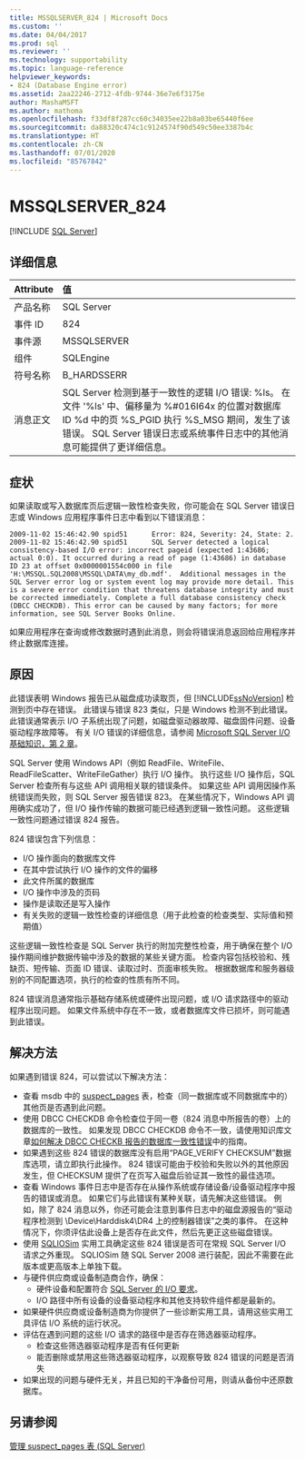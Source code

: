 ```yaml
---
title: MSSQLSERVER_824 | Microsoft Docs
ms.custom: ''
ms.date: 04/04/2017
ms.prod: sql
ms.reviewer: ''
ms.technology: supportability
ms.topic: language-reference
helpviewer_keywords:
- 824 (Database Engine error)
ms.assetid: 2aa22246-2712-4fdb-9744-36e7e6f3175e
author: MashaMSFT
ms.author: mathoma
ms.openlocfilehash: f33df8f287cc60c34035ee22b8a03be65440f6ee
ms.sourcegitcommit: da88320c474c1c9124574f90d549c50ee3387b4c
ms.translationtype: HT
ms.contentlocale: zh-CN
ms.lasthandoff: 07/01/2020
ms.locfileid: "85767842"
---
```

# <a name="mssqlserver_824"></a>MSSQLSERVER_824
 [!INCLUDE [SQL Server](../../includes/applies-to-version/sqlserver.md)]
  
## <a name="details"></a>详细信息  
  
| Attribute | 值 |  
| :-------- | :---- |  
|产品名称|SQL Server|  
|事件 ID|824|  
|事件源|MSSQLSERVER|  
|组件|SQLEngine|  
|符号名称|B_HARDSSERR|  
|消息正文|SQL Server 检测到基于一致性的逻辑 I/O 错误: %ls。 在文件 '%ls' 中、偏移量为 %#016I64x 的位置对数据库 ID %d 中的页 %S_PGID 执行 %S_MSG 期间，发生了该错误。  SQL Server 错误日志或系统事件日志中的其他消息可能提供了更详细信息。|  
  
## <a name="symptom"></a>症状  


如果读取或写入数据库页后逻辑一致性检查失败，你可能会在 SQL Server 错误日志或 Windows 应用程序事件日志中看到以下错误消息：
 
``` 
2009-11-02 15:46:42.90 spid51      Error: 824, Severity: 24, State: 2.
2009-11-02 15:46:42.90 spid51      SQL Server detected a logical consistency-based I/O error: incorrect pageid (expected 1:43686; actual 0:0). It occurred during a read of page (1:43686) in database ID 23 at offset 0x0000001554c000 in file 'H:\MSSQL.SQL2008\MSSQL\DATA\my_db.mdf'.  Additional messages in the SQL Server error log or system event log may provide more detail. This is a severe error condition that threatens database integrity and must be corrected immediately. Complete a full database consistency check (DBCC CHECKDB). This error can be caused by many factors; for more information, see SQL Server Books Online.
```
 
如果应用程序在查询或修改数据时遇到此消息，则会将错误消息返回给应用程序并终止数据库连接。 
  
## <a name="cause"></a>原因
此错误表明 Windows 报告已从磁盘成功读取页，但 [!INCLUDE[ssNoVersion](../../includes/ssnoversion-md.md)] 检测到页中存在错误。 此错误与错误 823 类似，只是 Windows 检测不到此错误。此错误通常表示 I/O 子系统出现了问题，如磁盘驱动器故障、磁盘固件问题、设备驱动程序故障等。 有关 I/O 错误的详细信息，请参阅 [Microsoft SQL Server I/O 基础知识，第 2 章](/previous-versions/sql/sql-server-2005/administrator/cc917726(v=technet.10))。  

SQL Server 使用 Windows API（例如 ReadFile、WriteFile、ReadFileScatter、WriteFileGather）执行 I/O 操作。 执行这些 I/O 操作后，SQL Server 检查所有与这些 API 调用相关联的错误条件。 如果这些 API 调用因操作系统错误而失败，则 SQL Server 报告错误 823。 在某些情况下，Windows API 调用确实成功了，但 I/O 操作传输的数据可能已经遇到逻辑一致性问题。 这些逻辑一致性问题通过错误 824 报告。
 
824 错误包含下列信息：

- I/O 操作面向的数据库文件
- 在其中尝试执行 I/O 操作的文件的偏移
- 此文件所属的数据库
- I/O 操作中涉及的页码
- 操作是读取还是写入操作
- 有关失败的逻辑一致性检查的详细信息（用于此检查的检查类型、实际值和预期值）
 
这些逻辑一致性检查是 SQL Server 执行的附加完整性检查，用于确保在整个 I/O 操作期间维护数据传输中涉及的数据的某些关键方面。 检查内容包括校验和、残缺页、短传输、页面 ID 错误、读取过时、页面审核失败。 根据数据库和服务器级别的不同配置选项，执行的检查的性质有所不同。 
 
824 错误消息通常指示基础存储系统或硬件出现问题，或 I/O 请求路径中的驱动程序出现问题。 如果文件系统中存在不一致，或者数据库文件已损坏，则可能遇到此错误。

## <a name="resolution"></a>解决方法  

如果遇到错误 824，可以尝试以下解决方法： 

- 查看 msdb 中的 [suspect_pages](../backup-restore/manage-the-suspect-pages-table-sql-server.md) 表，检查（同一数据库或不同数据库中的）其他页是否遇到此问题。
- 使用 DBCC CHECKDB 命令检查位于同一卷（824 消息中所报告的卷）上的数据库的一致性。 如果发现 DBCC CHECKDB 命令不一致，请使用知识库文章[如何解决 DBCC CHECKB 报告的数据库一致性错误](https://support.microsoft.com/help/2015748/how-to-troubleshoot-database-consistency-errors-reported-by-dbcc-check)中的指南。
- 如果遇到这些 824 错误的数据库没有启用“PAGE_VERIFY CHECKSUM”数据库选项，请立即执行此操作。 824 错误可能由于校验和失败以外的其他原因发生，但 CHECKSUM 提供了在页写入磁盘后验证其一致性的最佳选项。
- 查看 Windows 事件日志中是否存在从操作系统或存储设备/设备驱动程序中报告的错误或消息。 如果它们与此错误有某种关联，请先解决这些错误。 例如，除了 824 消息以外，你还可能会注意到事件日志中的磁盘源报告的“驱动程序检测到 \Device\Harddisk4\DR4 上的控制器错误”之类的事件。 在这种情况下，你须评估此设备上是否存在此文件，然后先更正这些磁盘错误。
- 使用 [SQLIOSim](https://support.microsoft.com/help/231619/how-to-use-the-sqliosim-utility-to-simulate-sql-server-activity-on-a-d) 实用工具确定这些 824 错误是否可在常规 SQL Server I/O 请求之外重现。 SQLIOSim 随 SQL Server 2008 进行装配，因此不需要在此版本或更高版本上单独下载。
- 与硬件供应商或设备制造商合作，确保：
   - 硬件设备和配置符合 [SQL Server 的 I/O 要求](https://support.microsoft.com/help/967576/microsoft-sql-server-database-engine-input-output-requirements)。
   - I/O 路径中所有设备的设备驱动程序和其他支持软件组件都是最新的。
- 如果硬件供应商或设备制造商为你提供了一些诊断实用工具，请用这些实用工具评估 I/O 系统的运行状况。
- 评估在遇到问题的这些 I/O 请求的路径中是否存在筛选器驱动程序。
   - 检查这些筛选器驱动程序是否有任何更新
   - 能否删除或禁用这些筛选器驱动程序，以观察导致 824 错误的问题是否消失
- 如果出现的问题与硬件无关，并且已知的干净备份可用，则请从备份中还原数据库。  

## <a name="see-also"></a>另请参阅  
[管理 suspect_pages 表 (SQL Server)](~/relational-databases/backup-restore/manage-the-suspect-pages-table-sql-server.md)  
  
